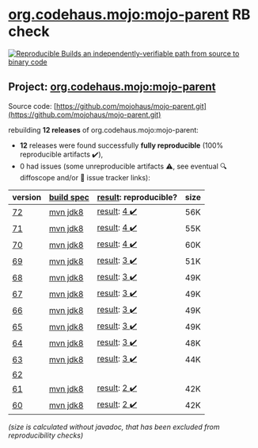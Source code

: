 [org.codehaus.mojo:mojo-parent](https://search.maven.org/artifact/org.codehaus.mojo/mojo-parent/) RB check
=======

[![Reproducible Builds](https://reproducible-builds.org/images/logos/rb.svg) an independently-verifiable path from source to binary code](https://reproducible-builds.org/)

## Project: [org.codehaus.mojo:mojo-parent](https://search.maven.org/artifact/org.codehaus.mojo/mojo-parent/)

Source code: [https://github.com/mojohaus/mojo-parent.git](https://github.com/mojohaus/mojo-parent.git)

rebuilding **12 releases** of org.codehaus.mojo:mojo-parent:
- **12** releases were found successfully **fully reproducible** (100% reproducible artifacts :heavy_check_mark:),
- 0 had issues (some unreproducible artifacts :warning:, see eventual :mag: diffoscope and/or :memo: issue tracker links):

| version | [build spec](/BUILDSPEC.md) | [result](https://reproducible-builds.org/docs/jvm/): reproducible? | size |
| -- | --------- | ------ | -- |
| [72](https://search.maven.org/artifact/org.codehaus.mojo/mojo-parent/72/pom) | [mvn jdk8](mojo-parent-72.buildspec) | [result](mojo-parent-72.buildinfo): [4 :heavy_check_mark: ](mojo-parent-72.buildcompare) | 56K |
| [71](https://search.maven.org/artifact/org.codehaus.mojo/mojo-parent/71/pom) | [mvn jdk8](mojo-parent-71.buildspec) | [result](mojo-parent-71.buildinfo): [4 :heavy_check_mark: ](mojo-parent-71.buildcompare) | 55K |
| [70](https://search.maven.org/artifact/org.codehaus.mojo/mojo-parent/70/pom) | [mvn jdk8](mojo-parent-70.buildspec) | [result](mojo-parent-70.buildinfo): [4 :heavy_check_mark: ](mojo-parent-70.buildcompare) | 60K |
| [69](https://search.maven.org/artifact/org.codehaus.mojo/mojo-parent/69/pom) | [mvn jdk8](mojo-parent-69.buildspec) | [result](mojo-parent-69.buildinfo): [3 :heavy_check_mark: ](mojo-parent-69.buildcompare) | 51K |
| [68](https://search.maven.org/artifact/org.codehaus.mojo/mojo-parent/68/pom) | [mvn jdk8](mojo-parent-68.buildspec) | [result](mojo-parent-68.buildinfo): [3 :heavy_check_mark: ](mojo-parent-68.buildcompare) | 49K |
| [67](https://search.maven.org/artifact/org.codehaus.mojo/mojo-parent/67/pom) | [mvn jdk8](mojo-parent-67.buildspec) | [result](mojo-parent-67.buildinfo): [3 :heavy_check_mark: ](mojo-parent-67.buildcompare) | 49K |
| [66](https://search.maven.org/artifact/org.codehaus.mojo/mojo-parent/66/pom) | [mvn jdk8](mojo-parent-66.buildspec) | [result](mojo-parent-66.buildinfo): [3 :heavy_check_mark: ](mojo-parent-66.buildcompare) | 49K |
| [65](https://search.maven.org/artifact/org.codehaus.mojo/mojo-parent/65/pom) | [mvn jdk8](mojo-parent-65.buildspec) | [result](mojo-parent-65.buildinfo): [3 :heavy_check_mark: ](mojo-parent-65.buildcompare) | 49K |
| [64](https://search.maven.org/artifact/org.codehaus.mojo/mojo-parent/64/pom) | [mvn jdk8](mojo-parent-64.buildspec) | [result](mojo-parent-64.buildinfo): [3 :heavy_check_mark: ](mojo-parent-64.buildcompare) | 48K |
| [63](https://search.maven.org/artifact/org.codehaus.mojo/mojo-parent/63/pom) | [mvn jdk8](mojo-parent-63.buildspec) | [result](mojo-parent-63.buildinfo): [3 :heavy_check_mark: ](mojo-parent-63.buildcompare) | 44K |
| [62](https://search.maven.org/artifact/org.codehaus.mojo/mojo-parent/62/pom) | | | |
| [61](https://search.maven.org/artifact/org.codehaus.mojo/mojo-parent/61/pom) | [mvn jdk8](mojo-parent-61.buildspec) | [result](mojo-parent-61.buildinfo): [2 :heavy_check_mark: ](mojo-parent-61.buildcompare) | 42K |
| [60](https://search.maven.org/artifact/org.codehaus.mojo/mojo-parent/60/pom) | [mvn jdk8](mojo-parent-60.buildspec) | [result](mojo-parent-60.buildinfo): [2 :heavy_check_mark: ](mojo-parent-60.buildcompare) | 42K |

<i>(size is calculated without javadoc, that has been excluded from reproducibility checks)</i>
